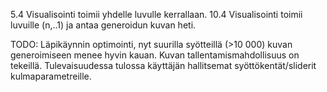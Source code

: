 5.4 Visualisointi toimii yhdelle luvulle kerrallaan.
10.4 Visualisointi toimii luvuille (n,..1) ja antaa generoidun kuvan heti. 

TODO:
Läpikäynnin optimointi, nyt suurilla syötteillä (>10 000) kuvan generoimiseen menee hyvin kauan. Kuvan tallentamismahdollisuus on tekeillä. Tulevaisuudessa tulossa  käyttäjän hallitsemat syöttökentät/sliderit kulmaparametreille. 
